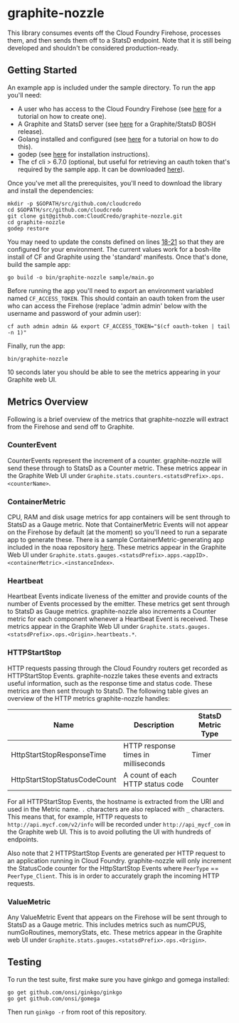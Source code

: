 # graphite-nozzle

This library consumes events off the Cloud Foundry Firehose, processes them, and then sends them off to a StatsD endpoint. Note that it is still being developed and shouldn't be considered production-ready.

## Getting Started

An example app is included under the sample directory. To run the app you'll need:

* A user who has access to the Cloud Foundry Firehose (see [here](http://cloudcredo.com/cloud-foundry-firehose-and-friends/) for a tutorial on how to create one).
* A Graphite and StatsD server (see [here](https://github.com/CloudCredo/graphite-statsd-boshrelease) for a Graphite/StatsD BOSH release).
* Golang installed and configured (see [here](https://golang.org/doc/install) for a tutorial on how to do this).
* godep (see [here](https://github.com/tools/godep) for installation instructions).
* The cf cli > 6.7.0 (optional, but useful for retrieving an oauth token that's required by the sample app. It can be downloaded [here](https://github.com/cloudfoundry/cli/releases)).

Once you've met all the prerequisites, you'll need to download the library and install the dependencies:

```
mkdir -p $GOPATH/src/github.com/cloudcredo
cd $GOPATH/src/github.com/cloudcredo
git clone git@github.com:CloudCredo/graphite-nozzle.git
cd graphite-nozzle
godep restore
```

You may need to update the consts defined on lines [18-21](https://github.com/CloudCredo/graphite-nozzle/blob/master/sample/main.go#L18-L21) so that they are configured for your environment. The current values work for a bosh-lite install of CF and Graphite using the 'standard' manifests. Once that's done, build the sample app:

```
go build -o bin/graphite-nozzle sample/main.go
```

Before running the app you'll need to export an environment variabled named `CF_ACCESS_TOKEN`. This should contain an oauth token from the user who can access the Firehose (replace 'admin admin' below with the username and password of your admin user):

```
cf auth admin admin && export CF_ACCESS_TOKEN="$(cf oauth-token | tail -n 1)"
```

Finally, run the app:

```
bin/graphite-nozzle
```

10 seconds later you should be able to see the metrics appearing in your Graphite web UI.

## Metrics Overview

Following is a brief overview of the metrics that graphite-nozzle will extract from the Firehose and send off to Graphite.

### CounterEvent

CounterEvents represent the increment of a counter. graphite-nozzle will send these through to StatsD as a Counter metric. These metrics appear in the Graphite Web UI under `Graphite.stats.counters.<statsdPrefix>.ops.<counterName>`.

### ContainerMetric

CPU, RAM and disk usage metrics for app containers will be sent through to StatsD as a Gauge metric. Note that ContainerMetric Events will not appear on the Firehose by default (at the moment) so you'll need to run a separate app to generate these. There is a sample ContainerMetric-generating app included in the noaa repository [here](https://github.com/cloudfoundry/noaa/tree/master/container_metrics_sample). These metrics appear in the Graphite Web UI under `Graphite.stats.gauges.<statsdPrefix>.apps.<appID>.<containerMetric>.<instanceIndex>`.

### Heartbeat

Heartbeat Events indicate liveness of the emitter and provide counts of the number of Events processed by the emitter. These metrics get sent through to StatsD as Gauge metrics. graphite-nozzle also increments a Counter metric for each component whenever a Heartbeat Event is received. These metrics appear in the Graphite Web UI under `Graphite.stats.gauges.<statsdPrefix>.ops.<Origin>.heartbeats.*`.

### HTTPStartStop

HTTP requests passing through the Cloud Foundry routers get recorded as HTTPStartStop Events. graphite-nozzle takes these events and extracts useful information, such as the response time and status code. These metrics are then sent through to StatsD. The following table gives an overview of the HTTP metrics graphite-nozzle handles:

| Name | Description | StatsD Metric Type |
| ---- | ----------- | ------------------ |
| HttpStartStopResponseTime | HTTP response times in milliseconds | Timer |
| HttpStartStopStatusCodeCount | A count of each HTTP status code | Counter |


For all HTTPStartStop Events, the hostname is extracted from the URI and used in the Metric name. `.` characters are also replaced with `_` characters. This means that, for example, HTTP requests to `http://api.mycf.com/v2/info` will be recorded under `http://api_mycf_com` in the Graphite web UI. This is to avoid polluting the UI with hundreds of endpoints.

Also note that 2 HTTPStartStop Events are generated per HTTP request to an application running in Cloud Foundry. graphite-nozzle will only increment the StatusCode counter for the HttpStartStop Events where `PeerType` == `PeerType_Client`. This is in order to accurately graph the incoming HTTP requests.

### ValueMetric

Any ValueMetric Event that appears on the Firehose will be sent through to StatsD as a Gauge metric. This includes metrics such as numCPUS, numGoRoutines, memoryStats, etc. These metrics appear in the Graphite web UI under `Graphite.stats.gauges.<statsdPrefix>.ops.<Origin>`.

## Testing

To run the test suite, first make sure you have ginkgo and gomega installed:

```
go get github.com/onsi/ginkgo/ginkgo
go get github.com/onsi/gomega
```

Then run `ginkgo -r` from root of this repository.

